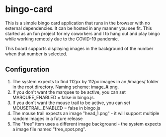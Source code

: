 # bingo-card

This is a simple bingo card application that runs in the browser with no external dependencies. It can be hosted in any manner you see fit. This started as an fun project for my coworkers and I to hang out and play bingo while working remotely due to the COVID-19 pandemic.

This board supports displaying images in the background of the number when that number is selected.

## Configuration
1. The system expects to find 112px by 112px images in an /images/ folder in the root directory. Naming scheme: image_#.png.
2. If you don't want the marquee to be active, you can set MARQUEE_ENABLED = false in bingo.js.
3. If you don't want the mouse trail to be active, you can set MOUSETRAIL_ENABLED = false in bingo.js
4. The mouse trail expects an image "head_1.png" - it will support multiple random images in a future release
5. The "free" item uses a different image background - the system expects a image file named "free_spot.png".
